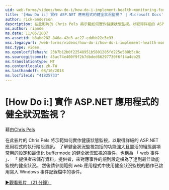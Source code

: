 ```yaml
---
uid: web-forms/videos/how-do-i/how-do-i-implement-health-monitoring-for-an-aspnet-application
title: '[How Do i:] 實作 ASP.NET 應用程式的健全狀況監視？ | Microsoft Docs'
author: rick-anderson
description: 在此影片的 Chris Pels 將示範如何實作健康狀態監視，以取得詳細的 ASP.NET 應用程式的執行階段資訊。 了解功能強大和...
ms.author: riande
ms.date: 11/05/2007
ms.assetid: b3abd282-840a-42e3-ac27-cddbb22c5e33
msc.legacyurl: /web-forms/videos/how-do-i/how-do-i-implement-health-monitoring-for-an-aspnet-application
msc.type: video
ms.openlocfilehash: 23b7b12b0f22548951b5801205fd225e580b5c8c
ms.sourcegitcommit: 45ac74e400f9f2b7dbded66297730f6f14a4eb25
ms.translationtype: MT
ms.contentlocale: zh-TW
ms.lasthandoff: 08/16/2018
ms.locfileid: "41825733"
---
```

<a name="how-do-i--implement-health-monitoring-for-an-aspnet-application"></a>[How Do i:] 實作 ASP.NET 應用程式的健全狀況監視？
====================
藉由[Chris Pels](https://twitter.com/chrispels)

在此影片的 Chris Pels 將示範如何實作健康狀態監視，以取得詳細的 ASP.NET 應用程式的執行階段資訊。 了解健全狀況監視包括的功能強大且靈活的組態選項常用的設定和最佳化 buffermode 的健全狀況監視的事件，也稱為 「 web 事件 」、 「 提供者來儲存資料，提供者，來對應事件的規則設定檔為了達到最佳效能監視的健全狀況。 然後請參閱範例 web 應用程式中使用健全狀況監視的動作已啟用寫入 Windows 事件記錄檔中的事件。

[&#9654;觀看影片 （21 分鐘）](https://channel9.msdn.com/Blogs/ASP-NET-Site-Videos/how-do-i-implement-health-monitoring-for-an-aspnet-application)
